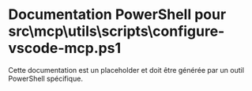 # Documentation PowerShell pour src\mcp\utils\scripts\configure-vscode-mcp.ps1

Cette documentation est un placeholder et doit être générée par un outil PowerShell spécifique.

